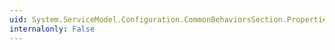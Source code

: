 ```yaml
---
uid: System.ServiceModel.Configuration.CommonBehaviorsSection.Properties
internalonly: False
---
```


